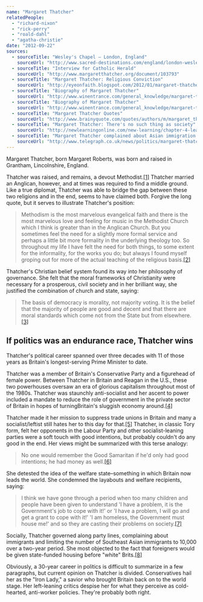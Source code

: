 ```yaml
---
name: "Margaret Thatcher"
relatedPeople:
  - "richard-nixon"
  - "rick-perry"
  - "roald-dahl"
  - "agatha-christie"
date: "2012-09-22"
sources:
  - sourceTitle: "Wesley's Chapel – London, England"
    sourceUrl: "http://www.sacred-destinations.com/england/london-wesley-chapel"
  - sourceTitle: "Interview for Catholic Herald"
    sourceUrl: "http://www.margaretthatcher.org/document/103793"
  - sourceTitle: "Margaret Thatcher: Religious Conviction"
    sourceUrl: "http://eyeonfaith.blogspot.com/2012/01/margaret-thatcher-religious-conviction.html"
  - sourceTitle: "Biography of Margaret Thatcher"
    sourceUrl: "http://www.winentrance.com/general_knowledge/margaret-thatcher.html"
  - sourceTitle: "Biography of Margaret Thatcher"
    sourceUrl: "http://www.winentrance.com/general_knowledge/margaret-thatcher.html"
  - sourceTitle: "Margaret Thatcher Quotes"
    sourceUrl: "http://www.brainyquote.com/quotes/authors/m/margaret_thatcher_2.html"
  - sourceTitle: "Margaret Thatcher: There's no such thing as society"
    sourceUrl: "http://newlearningonline.com/new-learning/chapter-4-learning-civics/margaret-thatcher-there%E2%80%99s-no-such-thing-as-society/"
  - sourceTitle: "Margaret Thatcher complained about Asian immigration to Britain"
    sourceUrl: "http://www.telegraph.co.uk/news/politics/margaret-thatcher/6906503/Margaret-Thatcher-complained-about-Asian-immigration-to-Britain.html"
---
```


Margaret Thatcher, born Margaret Roberts, was born and raised in Grantham, Lincolnshire, England.

Thatcher was raised, and remains, a devout Methodist.<a class="source-citation" href="http://www.sacred-destinations.com/england/london-wesley-chapel" title="Wesley&apos;s Chapel – London, England">[1]</a> Thatcher married an Anglican, however, and at times was required to find a middle ground. Like a true diplomat, Thatcher was able to bridge the gap between these two religions and in the end, seems to have claimed both. Forgive the long quote, but it serves to illustrate Thatcher's position:

>Methodism is the most marvelous evangelical faith and there is the most marvelous love and feeling for music in the Methodist Church which I think is greater than in the Anglican Church. But you sometimes feel the need for a slightly more formal service and perhaps a little bit more formality in the underlying theology too. So throughout my life I have felt the need for both things, to some extent for the informality, for the works you do; but always I found myself groping out for more of the actual teaching of the religious basis.<a class="source-citation" href="http://www.margaretthatcher.org/document/103793" title="Interview for Catholic Herald">[2]</a>

Thatcher's Christian belief system found its way into her philosophy of governance. She felt that the moral frameworks of Christianity were necessary for a prosperous, civil society and in her brilliant way, she justified the combination of church and state, saying:

>The basis of democracy is morality, not majority voting. It is the belief that the majority of people are good and decent and that there are moral standards which come not from the State but from elsewhere.<a class="source-citation" href="http://eyeonfaith.blogspot.com/2012/01/margaret-thatcher-religious-conviction.html" title="Margaret Thatcher: Religious Conviction">[3]</a>

## 

## If politics was an endurance race, Thatcher wins

Thatcher's political career spanned over three decades with 11 of those years as Britain's longest-serving Prime Minister to date.

Thatcher was a member of Britain's Conservative Party and a figurehead of female power. Between Thatcher in Britain and Reagan in the U.S., these two powerhouses oversaw an era of glorious capitalism throughout most of the 1980s. Thatcher was staunchly anti-socialist and her ascent to power included a mandate to reduce the role of government in the private sector of Britain in hopes of turningBritain's sluggish economy around.<a class="source-citation" href="http://www.winentrance.com/general_knowledge/margaret-thatcher.html" title="Biography of Margaret Thatcher">[4]</a>

Thatcher made it her mission to suppress trade unions in Britain and many a socialist/leftist still hates her to this day for that.<a class="source-citation" href="http://www.winentrance.com/general_knowledge/margaret-thatcher.html" title="Biography of Margaret Thatcher">[5]</a> Thatcher, in classic Tory form, felt her opponents in the Labour Party and other socialist-leaning parties were a soft touch with good intentions, but probably couldn't do any good in the end. Her views might be summarized with this terse analogy:

>No one would remember the Good Samaritan if he'd only had good intentions; he had money as well.<a class="source-citation" href="http://www.brainyquote.com/quotes/authors/m/margaret_thatcher_2.html" title="Margaret Thatcher Quotes">[6]</a>

She detested the idea of the welfare state–something in which Britain now leads the world. She condemned the layabouts and welfare recipients, saying:

>I think we have gone through a period when too many children and people have been given to understand 'I have a problem, it is the Government's job to cope with it!' or 'I have a problem, I will go and get a grant to cope with it!' 'I am homeless, the Government must house me!' and so they are casting their problems on society.<a class="source-citation" href="http://newlearningonline.com/new-learning/chapter-4-learning-civics/margaret-thatcher-there%E2%80%99s-no-such-thing-as-society/" title="Margaret Thatcher: There&apos;s no such thing as society">[7]</a>

Socially, Thatcher governed along party lines, complaining about immigrants and limiting the number of Southeast Asian immigrants to 10,000 over a two-year period. She most objected to the fact that foreigners would be given state-funded housing before "white" Brits.<a class="source-citation" href="http://www.telegraph.co.uk/news/politics/margaret-thatcher/6906503/Margaret-Thatcher-complained-about-Asian-immigration-to-Britain.html" title="Margaret Thatcher complained about Asian immigration to Britain">[8]</a>

Obviously, a 30-year career in politics is difficult to summarize in a few paragraphs, but current opinion on Thatcher is divided. Conservatives hail her as the "Iron Lady," a savior who brought Britain back on to the world stage. Her left-leaning critics despise her for what they perceive as cold-hearted, anti-worker policies. They're probably both right.
